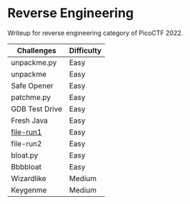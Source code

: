 # Reverse Engineering

Writeup for reverse engineering category of PicoCTF 2022.

| Challenges | Difficulty |
| --- | --- |
| unpackme.py | Easy |
| unpackme | Easy |
| Safe Opener | Easy |
| patchme.py | Easy|
| GDB Test Drive | Easy |
| Fresh Java | Easy |
| [file-run1](file-run1/README.md) | Easy |
| file-run2 | Easy |
| bloat.py | Easy |
| Bbbbloat | Easy |
| Wizardlike | Medium |
| Keygenme | Medium |
